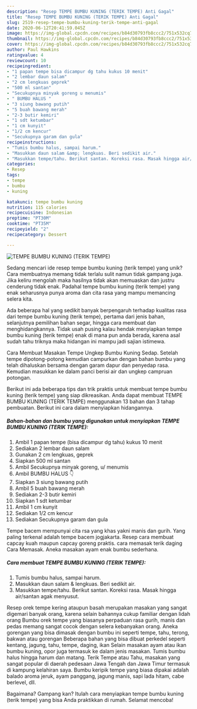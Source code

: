 ```yaml
---
description: "Resep TEMPE BUMBU KUNING (TERIK TEMPE) Anti Gagal"
title: "Resep TEMPE BUMBU KUNING (TERIK TEMPE) Anti Gagal"
slug: 2519-resep-tempe-bumbu-kuning-terik-tempe-anti-gagal
date: 2020-06-12T20:41:59.045Z
image: https://img-global.cpcdn.com/recipes/b84d30793fb8ccc2/751x532cq70/tempe-bumbu-kuning-terik-tempe-foto-resep-utama.jpg
thumbnail: https://img-global.cpcdn.com/recipes/b84d30793fb8ccc2/751x532cq70/tempe-bumbu-kuning-terik-tempe-foto-resep-utama.jpg
cover: https://img-global.cpcdn.com/recipes/b84d30793fb8ccc2/751x532cq70/tempe-bumbu-kuning-terik-tempe-foto-resep-utama.jpg
author: Paul Hawkins
ratingvalue: 4
reviewcount: 10
recipeingredient:
- "1 papan tempe bisa dicampur dg tahu kukus 10 menit"
- "2 lembar daun salam"
- "2 cm lengkuas geprek"
- "500 ml santan"
- "Secukupnya minyak goreng u menumis"
- " BUMBU HALUS "
- "3 siung bawang putih"
- "5 buah bawang merah"
- "2-3 butir kemiri"
- "1 sdt ketumbar"
- "1 cm kunyit"
- "1/2 cm kencur"
- "Secukupnya garam dan gula"
recipeinstructions:
- "Tumis bumbu halus, sampai harum."
- "Masukkan daun salam &amp; lengkuas. Beri sedikit air."
- "Masukkan tempe/tahu. Berikut santan. Koreksi rasa. Masak hingga air/santan agak menyusut."
categories:
- Resep
tags:
- tempe
- bumbu
- kuning

katakunci: tempe bumbu kuning 
nutrition: 115 calories
recipecuisine: Indonesian
preptime: "PT30M"
cooktime: "PT35M"
recipeyield: "2"
recipecategory: Dessert

---
```



![TEMPE BUMBU KUNING (TERIK TEMPE)](https://img-global.cpcdn.com/recipes/b84d30793fb8ccc2/751x532cq70/tempe-bumbu-kuning-terik-tempe-foto-resep-utama.jpg)

Sedang mencari ide resep tempe bumbu kuning (terik tempe) yang unik? Cara membuatnya memang tidak terlalu sulit namun tidak gampang juga. Jika keliru mengolah maka hasilnya tidak akan memuaskan dan justru cenderung tidak enak. Padahal tempe bumbu kuning (terik tempe) yang enak seharusnya punya aroma dan cita rasa yang mampu memancing selera kita.

Ada beberapa hal yang sedikit banyak berpengaruh terhadap kualitas rasa dari tempe bumbu kuning (terik tempe), pertama dari jenis bahan, selanjutnya pemilihan bahan segar, hingga cara membuat dan menghidangkannya. Tidak usah pusing kalau hendak menyiapkan tempe bumbu kuning (terik tempe) enak di mana pun anda berada, karena asal sudah tahu triknya maka hidangan ini mampu jadi sajian istimewa.

Cara Membuat Masakan Tempe Ungkep Bumbu Kuning Sedap. Setelah tempe dipotong-potong kemudian campurkan dengan bahan bumbu yang telah dihaluskan bersama dengan garam dapur dan penyedap rasa. Kemudian masukkan ke dalam panci berisi air dan ungkep campruan potongan.


Berikut ini ada beberapa tips dan trik praktis untuk membuat tempe bumbu kuning (terik tempe) yang siap dikreasikan. Anda dapat membuat TEMPE BUMBU KUNING (TERIK TEMPE) menggunakan 13 bahan dan 3 tahap pembuatan. Berikut ini cara dalam menyiapkan hidangannya.

<!--inarticleads1-->

##### Bahan-bahan dan bumbu yang digunakan untuk menyiapkan TEMPE BUMBU KUNING (TERIK TEMPE):

1. Ambil 1 papan tempe (bisa dicampur dg tahu) kukus 10 menit
1. Sediakan 2 lembar daun salam
1. Gunakan 2 cm lengkuas, geprek
1. Siapkan 500 ml santan
1. Ambil Secukupnya minyak goreng, u/ menumis
1. Ambil  BUMBU HALUS 👇
1. Siapkan 3 siung bawang putih
1. Ambil 5 buah bawang merah
1. Sediakan 2-3 butir kemiri
1. Siapkan 1 sdt ketumbar
1. Ambil 1 cm kunyit
1. Sediakan 1/2 cm kencur
1. Sediakan Secukupnya garam dan gula


Tempe bacem mempunyai cita rsa yang khas yakni manis dan gurih. Yang paling terkenal adalah tempe bacem jogjakarta. Resep cara membuat capcay kuah maupun capcay goreng praktis. cara memasak terik daging Cara Memasak. Aneka masakan ayam enak bumbu sederhana. 

<!--inarticleads2-->

##### Cara membuat TEMPE BUMBU KUNING (TERIK TEMPE):

1. Tumis bumbu halus, sampai harum.
1. Masukkan daun salam &amp; lengkuas. Beri sedikit air.
1. Masukkan tempe/tahu. Berikut santan. Koreksi rasa. Masak hingga air/santan agak menyusut.


Resep orek tempe kering ataupun basah merupakan masakan yang sangat digemari banyak orang, karena selain bahannya cukup familiar dengan lidah orang Bumbu orek tempe yang biasanya perpaduan rasa gurih, manis dan pedas memang sangat cocok dengan selera kebanyakan orang. Aneka gorengan yang bisa dimasak dengan bumbu ini seperti tempe, tahu, terong, bakwan atau gorengan Beberapa bahan yang bisa dibuat perkedel seperti kentang, jagung, tahu, tempe, daging, ikan Selain masakan ayam atau ikan bumbu kuning, opor juga termasuk ke dalam jenis masakan. Tumis bumbu halus hingga harum dan matang. Terik Tempe atau Tahu, masakan yang sangat popular di daerah pedesaan Jawa Tengah dan Jawa Timur termasuk di kampung kelahiran saya. Bumbu keripik tempe yang biasa dipakai adalah balado aroma jeruk, ayam panggang, jagung manis, sapi lada hitam, cabe berlevel, dll. 

Bagaimana? Gampang kan? Itulah cara menyiapkan tempe bumbu kuning (terik tempe) yang bisa Anda praktikkan di rumah. Selamat mencoba!
